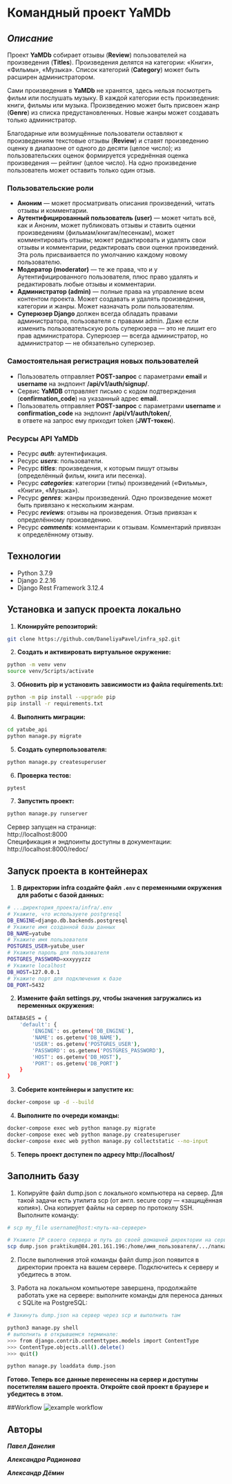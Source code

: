 # Командный проект YaMDb
## _Описание_
Проект **YaMDb** собирает отзывы (**Review**) пользователей на произведения (**Titles**). Произведения делятся на категории: «Книги», «Фильмы», «Музыка». Список категорий (**Category**) может быть расширен администратором.

Сами произведения в **YaMDb** не хранятся, здесь нельзя посмотреть фильм или послушать музыку. В каждой категории есть произведения: книги, фильмы или музыка.
Произведению может быть присвоен жанр (**Genre**) из списка предустановленных. Новые жанры может создавать только администратор.

Благодарные или возмущённые пользователи оставляют к произведениям текстовые отзывы (**Review**) и ставят произведению оценку в диапазоне от одного до десяти (целое число); из пользовательских оценок формируется усреднённая оценка произведения — рейтинг (целое число). На одно произведение пользователь может оставить только один отзыв.
### Пользовательские роли
- **Аноним** — может просматривать описания произведений, читать отзывы и комментарии.
- **Аутентифицированный пользователь (user)** — может читать всё, как и Аноним, может публиковать отзывы и ставить оценки произведениям (фильмам/книгам/песенкам), может комментировать отзывы; может редактировать и удалять свои отзывы и комментарии, редактировать свои оценки произведений. Эта роль присваивается по умолчанию каждому новому пользователю.
- **Модератор (moderator)** — те же права, что и у Аутентифицированного пользователя, плюс право удалять и редактировать любые отзывы и комментарии.
- **Администратор (admin)** — полные права на управление всем контентом проекта. Может создавать и удалять произведения, категории и жанры. Может назначать роли пользователям.
- **Суперюзер Django** должен всегда обладать правами администратора, пользователя с правами admin. Даже если изменить пользовательскую роль суперюзера — это не лишит его прав администратора. Суперюзер — всегда администратор, но администратор — не обязательно суперюзер.

### Самостоятельная регистрация новых пользователей
- Пользователь отправляет **POST-запрос** с параметрами **email** и **username** на эндпоинт **/api/v1/auth/signup/**.        
- Сервис **YaMDB** отправляет письмо с кодом подтверждения (**confirmation_code**) на указанный адрес **email**.      
- Пользователь отправляет **POST-запрос** с параметрами **username** и **confirmation_code** на эндпоинт **/api/v1/auth/token/**,         
в ответе на запрос ему приходит token (**JWT-токен**).

### Ресурсы API YaMDb
- Ресурс ***auth***: аутентификация.
- Ресурс ***users***: пользователи.
- Ресурс ***titles***: произведения, к которым пишут отзывы (определённый фильм, книга или песенка).
- Ресурс ***categories***: категории (типы) произведений («Фильмы», «Книги», «Музыка»).
- Ресурс ***genres***: жанры произведений. Одно произведение может быть привязано к нескольким жанрам.
- Ресурс ***reviews***: отзывы на произведения. Отзыв привязан к определённому произведению.
- Ресурс ***comments***: комментарии к отзывам. Комментарий привязан к определённому отзыву.

## Технологии
- Python 3.7.9
- Django 2.2.16
- Django Rest Framework 3.12.4

## Установка и запуск проекта локально
1. **Клонируйте репозиторий:**
```sh
git clone https://github.com/DaneliyaPavel/infra_sp2.git
```

2. **Cоздать и активировать виртуальное окружение:**
```sh
python -m venv venv
source venv/Scripts/activate
```

3. **Обновить pip и установить зависимости из файла requirements.txt:**
```sh
python -m pip install --upgrade pip
pip install -r requirements.txt
```

4. **Выполнить миграции:**
```sh
cd yatube_api
python manage.py migrate
```

5. **Создать суперпользователя:**
```sh
python manage.py createsuperuser
```

6. **Проверка тестов:**
```sh
pytest
```

7. **Запустить проект:**
```sh
python manage.py runserver
```
Сервер запущен на странице:     
http://localhost:8000       
Спецификация и эндпоинты доступны в документации:       
http://localhost:8000/redoc/

## Запуск проекта в контейнерах

1. **В директории infra создайте файл ```.env``` с переменными окружения для работы с базой данных:**
```sh
# ...директория_проекта/infra/.env
# Укажите, что используете postgresql
DB_ENGINE=django.db.backends.postgresql
# Укажите имя созданной базы данных
DB_NAME=yatube
# Укажите имя пользователя
POSTGRES_USER=yatube_user
# Укажите пароль для пользователя
POSTGRES_PASSWORD=xxxyyyzzz
# Укажите localhost
DB_HOST=127.0.0.1
# Укажите порт для подключения к базе
DB_PORT=5432
```

2. **Измените файл settings.py, чтобы значения загружались из переменных окружения:**
```sh
DATABASES = {
    'default': {
        'ENGINE': os.getenv('DB_ENGINE'),
        'NAME': os.getenv('DB_NAME'),
        'USER': os.getenv('POSTGRES_USER'),
        'PASSWORD': os.getenv('POSTGRES_PASSWORD'),
        'HOST': os.getenv('DB_HOST'),
        'PORT': os.getenv('DB_PORT')
    }
}
```

3. **Соберите контейнеры и запустите их:**
```sh
docker-compose up -d --build
```

4. **Выполните по очереди команды:**
```sh
docker-compose exec web python manage.py migrate
docker-compose exec web python manage.py createsuperuser
docker-compose exec web python manage.py collectstatic --no-input
```

5. **Теперь проект доступен по адресу http://localhost/**


## Заполнить базу

1. Копируйте файл dump.json с локального компьютера на сервер.
Для такой задачи есть утилита scp (от англ. secure copy — «защищённая копия»). 
Она копирует файлы на сервер по протоколу SSH. Выполните команду:
```sh
# scp my_file username@host:<путь-на-сервере>

# Укажите IP своего сервера и путь до своей домашней директории на сервере
scp dump.json praktikum@84.201.161.196:/home/имя_пользователя/.../папка_проекта_с_manage.py/
```
2. После выполнения этой команды файл dump.json появится в директории проекта на вашем сервере.
Подключитесь к серверу и убедитесь в этом.

3. Работа на локальном компьютере завершена, продолжайте работать уже на сервере:
выполните команды для переноса данных с SQLite на PostgreSQL:
```sh
# Закинуть dump.json на сервер через scp и выполнить там

python3 manage.py shell  
# выполнить в открывшемся терминале:
>>> from django.contrib.contenttypes.models import ContentType
>>> ContentType.objects.all().delete()
>>> quit()

python manage.py loaddata dump.json
```


**Готово. Теперь все данные перенесены на сервер и доступны посетителям вашего проекта.
Откройте свой проект в браузере и убедитесь в этом.**

##Workflow
![example workflow](https://github.com/DaneliyaPavel/yamdb_final/actions/workflows/yamdb_workflow/badge.svg)


## Авторы

**_Павел Данелия_**

**_Александра Радионова_**

**_Александр Дёмин_**    

